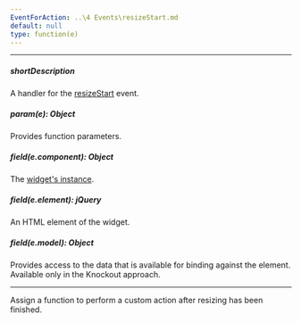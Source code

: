 ```yaml
---
EventForAction: ..\4 Events\resizeStart.md
default: null
type: function(e)
---
```

---
##### shortDescription
A handler for the [resizeStart](/api-reference/10%20UI%20Widgets/dxPopup/1%20Configuration/onResizeStart.md '/Documentation/ApiReference/UI_Widgets/dxPopup/Configuration/#onResizeStart') event.

##### param(e): Object
Provides function parameters.

##### field(e.component): Object
The [widget's instance](/api-reference/10%20UI%20Widgets/Component/3%20Methods/instance().md '{basewidgetpath}/Methods/#instance').

##### field(e.element): jQuery
An HTML element of the widget.

##### field(e.model): Object
Provides access to the data that is available for binding against the element. Available only in the Knockout approach.

---
Assign a function to perform a custom action after resizing has been finished.